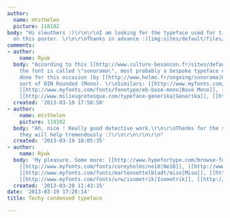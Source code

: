```yaml
---
author:
  name: mtsthelen
  picture: 118102
body: "Hi sleuthers :)\r\n\r\nI am looking for the typeface used for titles and copy
  on this poster. \r\n\r\nThanks in advance :)[img:sites/default/files/old-images/38_sonodetail7_6250.jpg]"
comments:
- author:
    name: Ryuk
  body: "According to this [[http://www.culture-besancon.fr/sites/default/files/SONORAMADossierDePresse.pdf|PDF]],
    the font is called \"sonorama\", most probably a bespoke typeface exclusively
    done for this occasion (by [[http://www.helmo.fr/ongoing/sonorama|Helmo]]?), some
    sort of DIN Rounded (Mono). \r\nSimilars: [[http://www.myfonts.com/fonts/nmassi/tesca|Tesca]],
    [[http://www.myfonts.com/fonts/fenotype/eb-base-mono|Base Mono]], [[http://www.myfonts.com/fonts/fontmeister/fm-bebel|Bebel]],
    [[http://www.milieugrotesque.com/typeface-generika|Generika]], [[http://lineto.com/The+Fonts/Font+Categories/Text+Fonts/Simple|Simple]]"
  created: '2013-03-19 17:58:50'
- author:
    name: mtsthelen
    picture: 118102
  body: "Ah, nice ! Really good detective work.\r\n\r\nThanks for the similars --
    they will help tremendously :)\r\n\r\n\r\n\r\n"
  created: '2013-03-19 18:05:35'
- author:
    name: Ryuk
  body: 'My pleasure. Some more: [[http://www.hypefortype.com/browse-fonts/what-s-hot/argn.html|ARGN]],
    [[http://www.myfonts.com/fonts/coreyholms/ne10|Ne10]], [[http://www.myfonts.com/fonts/reserves/scape|Scape]],
    [[http://www.myfonts.com/fonts/martennettelbladt/miso|Miso]], [[http://www.myfonts.com/fonts/wundes/neona|Neona]],
    [[http://www.myfonts.com/fonts/urw/isometrik|Isometrik]], [[http://www.fontshop.com/fonts/downloads/club21/skye_ot|Skye]]'
  created: '2013-03-20 11:43:15'
date: '2013-03-19 17:28:14'
title: Techy condensed typeface

---
```

